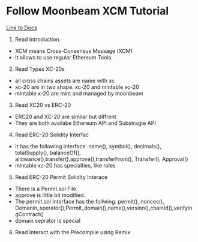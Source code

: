 # Follow Moonbeam XCM Tutorial

[Link to Docs](https://docs.moonbeam.network/builders/interoperability/xcm/xc20/overview/)

1. Read Introduction.
- XCM means Cross-Consensus Message (XCM)
- It allows to use regular Ethereum Tools.
2. Read Types XC-20s
- all cross chains assets are name with xc
- xc-20 are in two shape. xc-20 and mintable xc-20
- mintable x-20 are mint and managed by moonbeam
3. Read XC20 vs ERC-20
- ERC20 and XC-20 are similar but diffrent
- They are both availabe Ethereum API and Substragte API
4. Read ERC-20 Solidity Interfac
- It has the following interface. name(), symbol(), decimals(), totalSupply(), balanceOf(), allowance(),transfer(),approve(),transferFrom(), Transfer(), Approval()
- mintable xc-20 has specialties, like roles
5. Read ERC-20 Permit Solidity Interace
- There is a Permit.sol File.
- approve is little bit modified.
- The permit.sol interface has the follwing. permit(), nonces(), Domanin_sperator(),Permit_domain(),name(),version(),chainId(),verifyingContract()
- domain seprator is special
6. Read Interact with the Precompile using Remix



